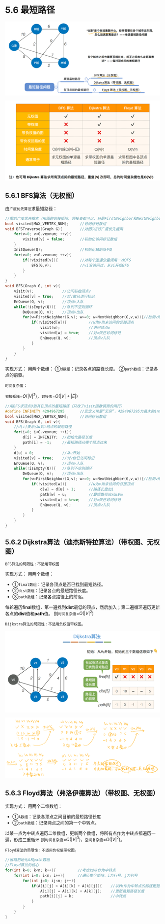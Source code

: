 # 5.6 最短路径

![1638172106501](/images/data-structure/1638172106501.png)

![1638178148141](/images/data-structure/1638178148141.png)

## 5.6.1 BFS算法（无权图）

由`广度优先算法`求最短路径：

```c
//图的广度优先搜索（用图的邻接矩阵、领接表都可以，只是FirstNeighbor和NextNeighbor函数实现不一样）
bool visited[MAX_VERTEX_NUM];     //访问标记数组
void BFSTraverse(Graph G){        //对图G进行广度优先搜索
    for(v=0; v<G.vexnum; ++v){
        visited[v] = false;       //初始化访问标记数组
    }
    InitQueue(Q);                 //初始化辅助队列Q
    for(v=0; v<G.vexnum; ++v){
        if(!visited[v]){          //对每个连通分量调用一次BFS
            BFS(G,v);             //vi没访问过，从vi开始BFS
        }
    }
}
void BFS(Graph G, int v){
	visit(v);             //访问初始顶点v
    visited[v] = true;    //对v做已访问标记
    EnQueue(Q, v);        //顶点v入队
    while(!isEmpty(Q)){   //队列不空则循环
        DeQueue(Q, v);    //顶点v出队
        for(w=FirstNeighbor(G,v); w>=0; w=NextNeighbor(G,v,w)){//检测v所有的邻接顶点
            if(!visited[w]){          //w为v尚未访问的邻接顶点
				visit(w);             //访问顶点w
    			visited[w] = true;    //对w做已访问标记
                EnQueue(Q, w);        //顶点w入队
            }
        }
    }
}
```

实现方式：
用两个数组：
①`d数组`：记录各点的路径长度。
②`path数组`：记录各点的前驱。

`时间复杂度`：

`邻接矩阵`=$O(|V|^2)$，`邻接表`=$O(|V|+|E|)$

```c
//用BFS求顶点U到其它顶点的最短路径（只改了visit函数调用的两行）
#define INFINITY 4294967295       //宏定义常量“无穷”，4294967295为最大的int值
bool visited[MAX_VERTEX_NUM];     //访问标记数组
void BFS(Graph G, int v){
	//d[i]表示从u到i结点的最短路径
    for(i=0; i<G.vexnum; ++i){
        d[i] = INFINITY;  //初始化路径长度
        path[i] = -1;     //最短路径从哪个顶点过来
    }
    d[u] = 0;             //从u开始
    visited[v] = true;    //对v做已访问标记
    EnQueue(Q, v);        //顶点v入队
    while(!isEmpty(Q)){   //队列不空则循环
        DeQueue(Q, v);    //顶点v出队
        for(w=FirstNeighbor(G,v); w>=0; w=NextNeighbor(G,v,w)){//检测v所有的邻接顶点
            if(!visited[w]){          //w为v尚未访问的邻接顶点
				d[w] = d[u] + 1;      //路径长度加1
                path[w] = u;          //最短路径应从u到w
    			visited[w] = true;    //对w做已访问标记
                EnQueue(Q, w);        //顶点w入队
            }
        }
    }
}
```

## 5.6.2 Dijkstra算法（迪杰斯特拉算法）（带权图、无权图）

`BFS算法的局限性：不适用带权图`

实现方式：
用两个数组：
- ①`final数组`：记录各顶点是否已找到最短路径。
- ②`dist数组`：记录各点的最短路径长度。
- ③`path数组`：记录各点路径上的前驱。

每轮遍历**final**数组，第一遍找到**dist**最低的顶点，然后加入；第二遍循环遍历更新各点的**dist**值和**path**值。
则`时间复杂度`=$O(|V|^2)$

`Dijkstra算法的局限性：不适用负权值带权图`。

![1638175026752](/images/data-structure/1638175026752.png)

![1638175026747](/images/data-structure/1638175026747.png)

## 5.6.3 Floyd算法（弗洛伊德算法）（带权图、无权图）

实现方式：
用两个二维数组：
- ①`A数组`：记录各顶点之间目前的最短路径长度
- ②`path数组`：记录两点之间的第一个中转点。

以某一点为中转点遍历二维数组，更新两个数组，将所有点作为中转点都遍历一遍，形成三重循环
则`时间复杂度`=$O(|V|^3)$，`空间复杂度`=$O(|V|^2)$。

`Floyd算法的局限性：不适用负权值带权图`。

```c
//省略初始化A和path数组
//Floyd算法的核心
for(int k=0; k<n; k++){          //考虑以Vk作为中转点
    for(int i=0; i<n; i++){      //遍历整个矩阵，i为行号，j为列号
    	for(int j=0; ij<n; j++){
        	if(A[i][j] > A[i][k] + A[k][j]){    //以Vk作为中转点的路径更短
                A[i][j] = A[i][k] + A[k][j];    //更新最短路径长度
                path[i][j] = k;                 //中转点
            }
    	} 
    }
}
```

